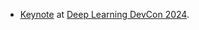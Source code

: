 - [Keynote](https://dldc.adasci.org/speaker/manas-talukdar/) at [Deep Learning DevCon 2024](https://dldc.adasci.org).
